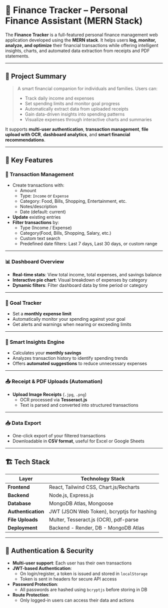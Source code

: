 # 💸 Finance Tracker – Personal Finance Assistant (MERN Stack)

The **Finance Tracker** is a full-featured personal finance management web application developed using the **MERN stack**. It helps users **log, monitor, analyze, and optimize** their financial transactions while offering intelligent insights, charts, and automated data extraction from receipts and PDF statements.

---

## 🧠 Project Summary

> A smart financial companion for individuals and families. Users can:
> - Track daily income and expenses
> - Set spending limits and monitor goal progress
> - Automatically extract data from uploaded receipts
> - Gain data-driven insights into spending patterns
> - Visualize expenses through interactive charts and summaries

It supports **multi-user authentication**, **transaction management**, **file upload with OCR**, **dashboard analytics**, and **smart financial recommendations**.

---

## 🌟 Key Features

### 🧾 Transaction Management
- Create transactions with:
  - Amount
  - Type: `Income` or `Expense`
  - Category: Food, Bills, Shopping, Entertainment, etc.
  - Notes/description
  - Date (default: current)
- **Update** existing entries
- **Filter transactions** by:
  - Type (Income / Expense)
  - Category(Food, Bills, Shopping, Salary, etc.)
  - Custom text search
  - Predefined date filters: Last 7 days, Last 30 days, or custom range

---

### 📊 Dashboard Overview
- **Real-time stats**: View total income, total expenses, and savings balance
- **Interactive pie chart**: Visual breakdown of expenses by category
- **Dynamic filters**: Filter dashboard data by time period or category

---

### 🎯 Goal Tracker
- Set a **monthly expense limit**
- Automatically monitor your spending against your goal
- Get alerts and warnings when nearing or exceeding limits

---

### 🧠 Smart Insights Engine
- Calculates your **monthly savings**
- Analyzes transaction history to identify spending trends
- Offers **automated suggestions** to reduce unnecessary expenses

---

### 📤 Receipt & PDF Uploads (Automation)
- **Upload Image Receipts** (`.jpg`, `.png`)
  - OCR processed via **Tesseract.js**
  - Text is parsed and converted into structured transactions
---

### 📥 Data Export
- One-click export of your filtered transactions
- Downloadable in **CSV format**, useful for Excel or Google Sheets

---

## 🏗️ Tech Stack

| Layer         | Technology Stack                                     |
|---------------|-------------------------------------------------------|
| **Frontend**  | React, Tailwind CSS, Chart.js/Recharts               |
| **Backend**   | Node.js, Express.js                                  |
| **Database**  | MongoDB Atlas, Mongoose                              |
| **Authentication** | JWT (JSON Web Token), bcryptjs for hashing    |
| **File Uploads** | Multer, Tesseract.js (OCR), pdf-parse            |
| **Deployment** |Backend - Render, DB - MongoDB Atlas |

---

## 🔐 Authentication & Security

- **Multi-user support**: Each user has their own transactions
- **JWT-based Authentication**:
  - On login/register, a token is issued and stored in `localStorage`
  - Token is sent in headers for secure API access
- **Password Protection**:
  - All passwords are hashed using `bcryptjs` before storing in DB
- **Route Protection**:
  - Only logged-in users can access their data and actions


